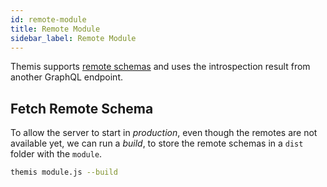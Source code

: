```yaml
---
id: remote-module
title: Remote Module
sidebar_label: Remote Module
---
```


Themis supports [remote schemas](https://www.apollographql.com/docs/graphql-tools/remote-schemas.html) and uses the introspection result from another GraphQL endpoint. 

## Fetch Remote Schema
To allow the server to start in _production_, even though the remotes are not available yet, we can run a _build_, to store the remote schemas in a `dist` folder with the `module`.

```bash
themis module.js --build
```